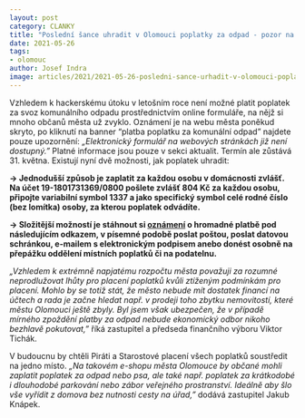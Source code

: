 ```yaml
---
layout: post
category: CLANKY
title: "Poslední šance uhradit v Olomouci poplatky za odpad - pozor na změny!"
date: 2021-05-26
tags: 
- olomouc
author: Josef Indra
image: articles/2021/2021-05-26-posledni-sance-urhadit-v-olomouci-poplatky-za-odpad-pozor-na-zmeny.jpg  #751x422 pixelu
---
```

Vzhledem k hackerskému útoku v letošním roce není možné platit poplatek za svoz komunálního odpadu prostřednictvím online formuláře, na nějž si mnoho občanů města už zvyklo. Oznámení je na webu města poněkud skryto, po kliknutí na banner “platba poplatku za komunální odpad” najdete pouze upozornění: *„Elektronický formulář na webových stránkách již není dostupný.”* Platné informace jsou pouze v sekci aktualit. Termín ale zůstává 31. května. Existují nyní dvě možnosti, jak poplatek uhradit:

**-> Jednodušší způsob je zaplatit za každou osobu v domácnosti zvlášť. Na účet 19-1801731369/0800 pošlete zvlášť 804 Kč za každou osobu, připojte variabilní symbol 1337 a jako specifický symbol celé rodné číslo (bez lomítka) osoby, za kterou poplatek odvádíte.**

**-> Složitější možností je stáhnout si [oznámení](https://www.olomouc.eu/administrace/repository/gallery/articles/10_/10827/oe-oznameni-o-hromadne-platbe-odpad-2021.cs.doc) o hromadné platbě pod následujícím odkazem, v písemné podobě poslat poštou, poslat datovou schránkou, e-mailem s elektronickým podpisem anebo donést osobně na přepážku oddělení místních poplatků či na podatelnu.**
 
*„Vzhledem k extrémně napjatému rozpočtu města považuji za rozumné neprodlužovat lhůty pro placení poplatků kvůli ztíženým podmínkám pro placení. Mohlo by se totiž stát, že město nebude mít dostatek financí na účtech a rada je začne hledat např. v prodeji toho zbytku nemovitostí, které městu Olomouci ještě zbyly. Byl jsem však ubezpečen, že v případě mírného zpoždění platby za odpad nebude ekonomický odbor nikoho bezhlavě pokutovat,”* říká zastupitel a předseda finančního výboru Viktor Tichák. 

V budoucnu by chtěli Piráti a Starostové placení všech poplatků soustředit na jedno místo. *„Na takovém e-shopu města Olomouce by občané mohli zaplatit poplatek za odpad nebo psa, ale také např. poplatek za krátkodobé i dlouhodobé parkování nebo zábor veřejného prostranství. Ideálně aby šlo vše vyřídit z domova bez nutnosti cesty na úřad,”* dodává zastupitel Jakub Knápek.
